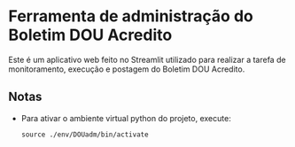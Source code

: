 # Ferramenta de administração do Boletim DOU Acredito

Este é um aplicativo web feito no Streamlit utilizado para realizar a tarefa de monitoramento,
execução e postagem do Boletim DOU Acredito.


## Notas

* Para ativar o ambiente virtual python do projeto, execute:

      source ./env/DOUadm/bin/activate